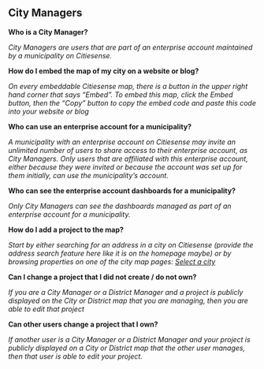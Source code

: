 
## City Managers

__Who is a City Manager?__

_City Managers are users that are part of an enterprise account maintained by a municipality on Citiesense._

__How do I embed the map of my city on a website or blog?__

_On every embeddable Citiesense map, there is a button in the upper right hand corner that says “Embed”. To embed this map, click the Embed button, then the “Copy” button to copy the embed code and paste this code into your website or blog_ 

__Who can use an enterprise account for a municipality?__

_A municipality with an enterprise account on Citiesense may invite an unlimited number of users to share access to their enterprise account, as City Managers.  Only users that are affiliated with this enterprise account, either because they were invited or because the account was set up for them initially, can use the municipality’s account._ 

__Who can see the enterprise account dashboards for a municipality?__

_Only City Managers can see the dashboards managed as part of an enterprise account for a municipality._

__How do I add a project to the map?__

_Start by either searching for an address in a city on Citiesense (provide the address search feature here like it is on the homepage maybe) or by browsing properties on one of the city map pages: [Select a city](http://www.citiesense.com/cities)_  

__Can I change a project that I did not create / do not own?__

_If you are a City Manager or a District Manager and a project is publicly displayed on the City or District map that you are managing, then you are able to edit that project_

__Can other users change a project that I own?__

_If another user is a City Manager or a District Manager and your project is publicly displayed on a City or District map that the other user manages, then that user is able to edit your project._

